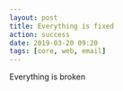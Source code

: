 ```yaml
---
layout: post
title: Everything is fixed
action: success
date: 2019-03-20 09:20
tags: [core, web, email]
---
```


Everything is broken